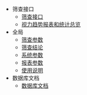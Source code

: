 - 筛查接口
    - [筛查接口](/筛查接口/接口文档.md)     
    - [视力趋势报表和统计总览](/筛查接口/视力趋势报表和统计总览.md)     
- 全局
    - [筛查参数](/全局/筛查参数.md)
    - [筛查结论](/全局/筛查结论.md)
    - [系统参数](/全局/系统参数.md)
    - [报表参数](/全局/报表参数.md)
    - [使用说明](/全局/使用说明.md)
- 数据库文档
    - [数据库文档](/数据库文档/数据库文档.md)       

